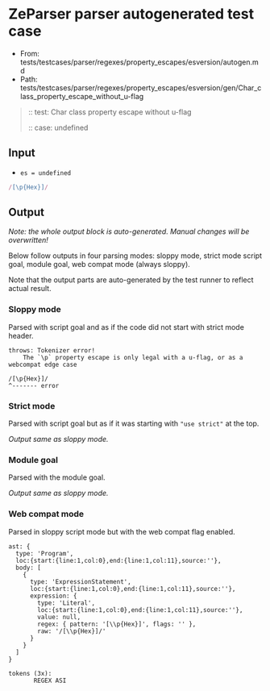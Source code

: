 # ZeParser parser autogenerated test case

- From: tests/testcases/parser/regexes/property_escapes/esversion/autogen.md
- Path: tests/testcases/parser/regexes/property_escapes/esversion/gen/Char_class_property_escape_without_u-flag

> :: test: Char class property escape without u-flag
>
> :: case: undefined

## Input

- `es = undefined`

`````js
/[\p{Hex}]/
`````

## Output

_Note: the whole output block is auto-generated. Manual changes will be overwritten!_

Below follow outputs in four parsing modes: sloppy mode, strict mode script goal, module goal, web compat mode (always sloppy).

Note that the output parts are auto-generated by the test runner to reflect actual result.

### Sloppy mode

Parsed with script goal and as if the code did not start with strict mode header.

`````
throws: Tokenizer error!
    The `\p` property escape is only legal with a u-flag, or as a webcompat edge case

/[\p{Hex}]/
^------- error
`````

### Strict mode

Parsed with script goal but as if it was starting with `"use strict"` at the top.

_Output same as sloppy mode._

### Module goal

Parsed with the module goal.

_Output same as sloppy mode._

### Web compat mode

Parsed in sloppy script mode but with the web compat flag enabled.

`````
ast: {
  type: 'Program',
  loc:{start:{line:1,col:0},end:{line:1,col:11},source:''},
  body: [
    {
      type: 'ExpressionStatement',
      loc:{start:{line:1,col:0},end:{line:1,col:11},source:''},
      expression: {
        type: 'Literal',
        loc:{start:{line:1,col:0},end:{line:1,col:11},source:''},
        value: null,
        regex: { pattern: '[\\p{Hex}]', flags: '' },
        raw: '/[\\p{Hex}]/'
      }
    }
  ]
}

tokens (3x):
       REGEX ASI
`````

